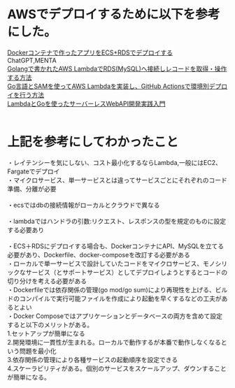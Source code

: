 # AWSでデプロイするために以下を参考にした。</br>
[Dockerコンテナで作ったアプリをECS+RDSでデプロイする](https://qiita.com/saki-engineering/items/8e1c4e8ecbe3f3492b40)</br>
ChatGPT,MENTA</br>
[Golangで書かれたAWS LambdaでRDS(MySQL)へ接続しレコードを取得・操作する方法](https://note.com/mueditech/n/nc1e63963b9a9)</br>
[Go言語とSAMを使ってAWS Lambdaを実装し、GitHub Actionsで環境別デプロイを行う方法](https://zenn.dev/rescuenow/articles/d4bbe340a0a982)</br>
[LambdaとGoを使ったサーバーレスWebAPI開発実践入門](https://future-architect.github.io/articles/20200927/)</br>
</br>
# 上記を参考にしてわかったこと</br>
・レイテンシーを気にしない、コスト最小化するならLambda,一般にはEC2、Fargateでデプロイ</br>
・マイクロサービス、単一サービスとは違ってサービスごとにそれぞれのコード準備、分離が必要</br>
</br>
・ecsではdbの接続情報がローカルとクラウドで異なる</br>
</br>
・lambdaではハンドラの引数:リクエスト、レスポンスの型を規定のものに設定する必要あり</br>
</br>
・ECS＋RDSにデプロイする場合も、DockerコンテナにAPI、MySQLを立てる必要があり、Dockerfile、docker-composeを改訂する必要がある</br>
・ローカルで単一サービスで設計していたコードをマイクロサービス、モノシリックなサービス（とサポートサービス）としてデプロイしようとするとコードの切り分けを考える必要がある</br>
・Dockerfileでは依存関係の管理(go mod/go sum)により再現性を上げる、ビルドのコンパイルで実行可能ファイルを作成により起動を早くするなどの工夫があるとよい</br>
・Docker Composeではアプリケーションとデータベースの両方を含めて設定すると以下のメリットがある。</br>
1.セットアップが簡単になる</br>
2.開発環境に一貫性が生まれる。ローカルで動作するが本番で動作しなくなるという問題を最小化</br>
3.依存関係の管理により各種サービスの起動順序を設定できる</br>
4.スケーラビリティがある。個別のサービスをスケールアップ、ダウンすることが簡単になる。</br>

